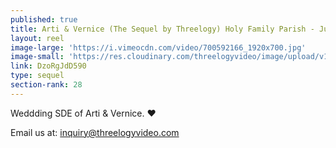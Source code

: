```yaml
---
published: true
title: Arti & Vernice (The Sequel by Threelogy) Holy Family Parish - June 2018
layout: reel
image-large: 'https://i.vimeocdn.com/video/700592166_1920x700.jpg'
image-small: 'https://res.cloudinary.com/threelogyvideo/image/upload/v1530192034/2.jpg'
link: DzoRgJdD590
type: sequel
section-rank: 28
---
```

Weddding SDE of Arti & Vernice. ❤️ 

Email us at: inquiry@threelogyvideo.com
